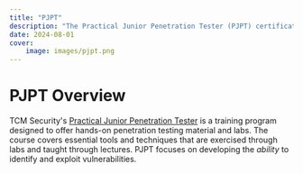 ```yaml
---
title: "PJPT"
description: "The Practical Junior Penetration Tester (PJPT) certification is a beginner-level penetration testing exam experience."
date: 2024-08-01
cover:
    image: images/pjpt.png
---
```


# PJPT Overview

TCM Security's [Practical Junior Penetration Tester](https://certifications.tcm-sec.com/pjpt/) is a training program designed to offer hands-on penetration testing material and labs. The course covers essential tools and techniques that are exercised through labs and taught through lectures. PJPT focuses on developing the *ability* to identify and exploit vulnerabilities.